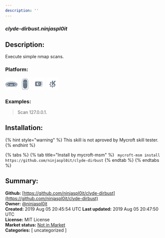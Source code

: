 ```yaml
---
description: ''
---
```


### _clyde-dirbust.ninjaspl0it_  
## Description:  
Execute simple nmap scans.  
  
  
### Platform:  
 ![Mark I](../.gitbook/assets/mark-1-icon.png)  ![Mark II](../.gitbook/assets/mark-2-icon.png)  ![Picroft](../.gitbook/assets/picroft-icon.png)  ![plasmoid](../.gitbook/assets/kde.png)   
### Examples:  
> Scan 127.0.0.1.  
  
## Installation:  
{% hint style="warning" %}
This skill is not aproved by Mycroft skill tester.
{% endhint %}
    
{% tabs %}
{% tab title="Install by mycroft-msm" %}
``` mycroft-msm install https://github.com/ninjaspl0it/clyde-dirbust```
{% endtab %}
  {% endtabs %}
    
## Summary:  
**Github:** [https://github.com/ninjaspl0it/clyde-dirbust](https://github.com/ninjaspl0it/clyde-dirbust)  
**Owner:** [@ninjaspl0it](https://github.com/ninjaspl0it)  
**Created:** 2019 Aug 05 20:45:54 UTC  **Last updated:** 2019 Aug 05 20:47:50 UTC  
**License:** MIT License  
**Market status:** [Not in Market](https://market.mycroft.ai/skill/)  
**Categories:** [ uncategorized ]   
